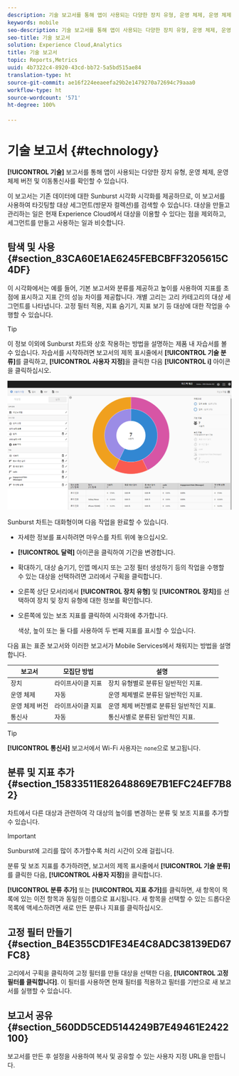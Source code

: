 ```yaml
---
description: 기술 보고서를 통해 앱이 사용되는 다양한 장치 유형, 운영 체제, 운영 체제 버전 및 이동통신사를 확인할 수 있습니다.
keywords: mobile
seo-description: 기술 보고서를 통해 앱이 사용되는 다양한 장치 유형, 운영 체제, 운영 체제 버전 및 이동통신사를 확인할 수 있습니다.
seo-title: 기술 보고서
solution: Experience Cloud,Analytics
title: 기술 보고서
topic: Reports,Metrics
uuid: 4b7322c4-8920-43cd-bb72-5a5bd515ae84
translation-type: ht
source-git-commit: ae16f224eeaeefa29b2e1479270a72694c79aaa0
workflow-type: ht
source-wordcount: '571'
ht-degree: 100%

---
```



# 기술 보고서 {#technology}

**[!UICONTROL 기술]** 보고서를 통해 앱이 사용되는 다양한 장치 유형, 운영 체제, 운영 체제 버전 및 이동통신사를 확인할 수 있습니다.

이 보고서는 기존 데이터에 대한 Sunburst 시각화 시각화를 제공하므로, 이 보고서를 사용하여 타깃팅할 대상 세그먼트(방문자 컬렉션)를 검색할 수 있습니다. 대상을 만들고 관리하는 일은 현재 Experience Cloud에서 대상을 이용할 수 있다는 점을 제외하고, 세그먼트를 만들고 사용하는 일과 비슷합니다.

## 탐색 및 사용 {#section_83CA60E1AE6245FEBCBFF3205615C4DF}

이 시각화에서는 예를 들어, 기본 보고서와 분류를 제공하고 높이를 사용하여 지표를 초점에 표시하고 지표 간의 성능 차이를 제공합니다. 개별 고리는 고리 카테고리의 대상 세그먼트를 나타냅니다. 고정 필터 적용, 지표 숨기기, 지표 보기 등 대상에 대한 작업을 수행할 수 있습니다.

>[!TIP]
>
>이 정보 이외에 Sunburst 차트와 상호 작용하는 방법을 설명하는 제품 내 자습서를 볼 수 있습니다. 자습서를 시작하려면 보고서의 제목 표시줄에서 **[!UICONTROL 기술 분류]**&#x200B;를 클릭하고, **[!UICONTROL 사용자 지정]**&#x200B;을 클릭한 다음 **[!UICONTROL i]** 아이콘을 클릭하십시오.

![](assets/report_technology.png)

Sunburst 차트는 대화형이며 다음 작업을 완료할 수 있습니다.

* 자세한 정보를 표시하려면 마우스를 차트 위에 놓으십시오.
* **[!UICONTROL 달력]** 아이콘을 클릭하여 기간을 변경합니다.
* 확대하기, 대상 숨기기, 인앱 메시지 또는 고정 필터 생성하기 등의 작업을 수행할 수 있는 대상을 선택하려면 고리에서 구획을 클릭합니다.
* 오른쪽 상단 모서리에서 **[!UICONTROL 장치 유형]** 및 **[!UICONTROL 장치]**&#x200B;를 선택하여 장치 및 장치 유형에 대한 정보를 확인합니다.

* 오른쪽에 있는 보조 지표를 클릭하여 시각화에 추가합니다.

   색상, 높이 또는 둘 다를 사용하여 두 번째 지표를 표시할 수 있습니다.

다음 표는 표준 보고서와 이러한 보고서가 Mobile Services에서 채워지는 방법을 설명합니다.

| 보고서 | 모집단 방법 | 설명 |
|--- |--- |--- |
| 장치 | 라이프사이클 지표 | 장치 유형별로 분류된 일반적인 지표. |
| 운영 체제 | 자동 | 운영 체제별로 분류된 일반적인 지표. |
| 운영 체제 버전 | 라이프사이클 지표 | 운영 체제 버전별로 분류된 일반적인 지표. |
| 통신사 | 자동 | 통신사별로 분류된 일반적인 지표. |

>[!TIP]
>
>**[!UICONTROL 통신사]** 보고서에서 Wi-Fi 사용자는 `none`으로 보고됩니다.


## 분류 및 지표 추가 {#section_15833511E82648869E7B1EFC24EF7B82}

차트에서 다른 대상과 관련하여 각 대상의 높이를 변경하는 분류 및 보조 지표를 추가할 수 있습니다.

>[!IMPORTANT]
>
>Sunburst에 고리를 많이 추가할수록 처리 시간이 오래 걸립니다.

분류 및 보조 지표를 추가하려면, 보고서의 제목 표시줄에서 **[!UICONTROL 기술 분류]**&#x200B;를 클릭한 다음, **[!UICONTROL 사용자 지정]**&#x200B;을 클릭합니다.

**[!UICONTROL 분류 추가]** 또는 **[!UICONTROL 지표 추가]**&#x200B;를 클릭하면, 새 항목이 목록에 있는 이전 항목과 동일한 이름으로 표시됩니다. 새 항목을 선택할 수 있는 드롭다운 목록에 액세스하려면 새로 만든 분류나 지표를 클릭하십시오.

## 고정 필터 만들기 {#section_B4E355CD1FE34E4C8ADC38139ED67FC8}

고리에서 구획을 클릭하여 고정 필터를 만들 대상을 선택한 다음, **[!UICONTROL 고정 필터를 클릭합니다]**. 이 필터를 사용하면 현재 필터를 적용하고 필터를 기반으로 새 보고서를 실행할 수 있습니다.

## 보고서 공유 {#section_560DD5CED5144249B7E49461E2422100}

보고서를 만든 후 설정을 사용하여 복사 및 공유할 수 있는 사용자 지정 URL을 만듭니다.
